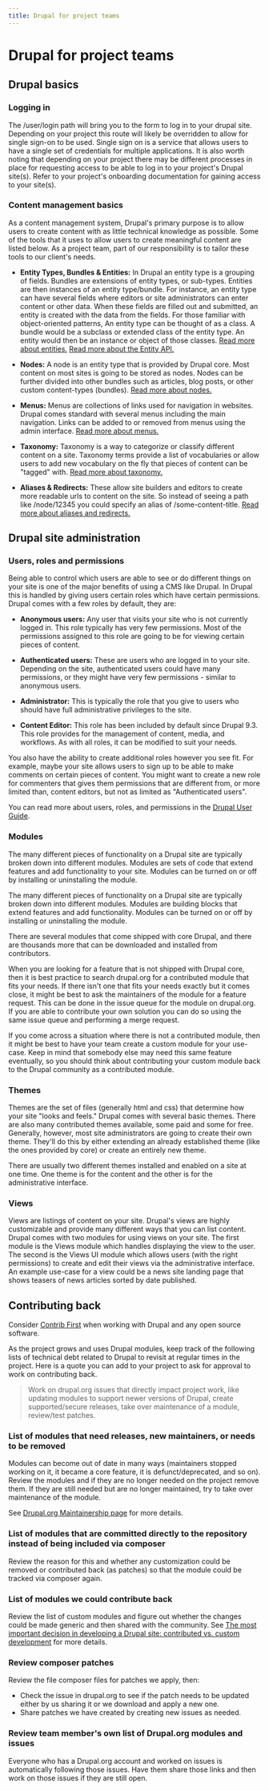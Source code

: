 ```yaml
---
title: Drupal for project teams
---
```


# Drupal for project teams

## Drupal basics

### Logging in

The /user/login path will bring you to the form to log in to your drupal site. Depending on your project this route will likely be overridden to allow for single sign-on to be used. Single sign on is a service that allows users to have a single set of credentials for multiple applications. It is also worth noting that depending on your project there may be different processes in place for requesting access to be able to log in to your project's Drupal site(s). Refer to your project's onboarding documentation for gaining access to your site(s).

### Content management basics

As a content management system, Drupal's primary purpose is to allow users to create content with as little technical knowledge as possible. Some of the tools that it uses to allow users to create meaningful content are listed below. As a project team, part of our responsibility is to tailor these tools to our client's needs.

- **Entity Types, Bundles & Entities:** In Drupal an entity type is a grouping of fields. Bundles are extensions of entity types, or sub-types. Entities are then instances of an entity type/bundle. For instance, an entity type can have several fields where editors or site administrators can enter content or other data. When these fields are filled out and submitted, an entity is created with the data from the fields. For those familiar with object-oriented patterns, An entity type can be thought of as a class. A bundle would be a subclass or extended class of the entity type. An entity would then be an instance or object of those classes. [Read more about entities.](https://www.drupal.org/docs/user_guide/en/planning-data-types.html) [Read more about the Entity API.](https://www.drupal.org/docs/drupal-apis/entity-api/introduction-to-entity-api-in-drupal-8)

- **Nodes:** A node is an entity type that is provided by Drupal core. Most content on most sites is going to be stored as nodes. Nodes can be further divided into other bundles such as articles, blog posts, or other custom content-types (bundles). [Read more about nodes.](https://www.drupal.org/docs/core-modules-and-themes/core-modules/node-module/about-nodes)

- **Menus:** Menus are collections of links used for navigation in websites. Drupal comes standard with several menus including the main navigation. Links can be added to or removed from menus using the admin interface. [Read more about menus.](https://www.drupal.org/docs/user_guide/en/menu-concept.html)

- **Taxonomy:** Taxonomy is a way to categorize or classify different content on a site. Taxonomy terms provide a list of vocabularies or allow users to add new vocabulary on the fly that pieces of content can be "tagged" with. [Read more about taxonomy.](https://www.drupal.org/docs/user_guide/en/structure-taxonomy.html)

- **Aliases & Redirects:** These allow site builders and editors to create more readable urls to content on the site. So instead of seeing a path like /node/12345 you could specify an alias of /some-content-title. [Read more about aliases and redirects.](https://www.drupal.org/docs/user_guide/en/content-paths.html)

## Drupal site administration

### Users, roles and permissions

Being able to control which users are able to see or do different things on your site is one of the major benefits of using a CMS like Drupal. In Drupal this is handled by giving users certain roles which have certain permissions. Drupal comes with a few roles by default, they are:

- **Anonymous users:** Any user that visits your site who is not currently logged in. This role typically has very few permissions. Most of the permissions assigned to this role are going to be for viewing certain pieces of content.

- **Authenticated users:** These are users who are logged in to your site. Depending on the site, authenticated users could have many permissions, or they might have very few permissions - similar to anonymous users.

- **Administrator:** This is typically the role that you give to users who should have full administrative privileges to the site.

- **Content Editor:** This role has been included by default since Drupal 9.3. This role provides for the management of content, media, and workflows. As with all roles, it can be modified to suit your needs.

You also have the ability to create additional roles however you see fit. For example, maybe your site allows users to sign up to be able to make comments on certain pieces of content. You might want to create a new role for commenters that gives them permissions that are different from, or more limited than, content editors, but not as limited as "Authenticated users".

You can read more about users, roles, and permissions in the [Drupal User Guide](https://www.drupal.org/docs/user_guide/en/user-chapter.html).

### Modules

The many different pieces of functionality on a Drupal site are typically broken down into different modules. Modules are sets of code that extend features and add functionality to your site. Modules can be turned on or off by installing or uninstalling the module.

The many different pieces of functionality on a Drupal site are typically broken down into different modules. Modules are building blocks that extend features and add functionality. Modules can be turned on or off by installing or uninstalling the module.

There are several modules that come shipped with core Drupal, and there are thousands more that can be downloaded and installed from contributors.

When you are looking for a feature that is not shipped with Drupal core, then it is best practice to search drupal.org for a contributed module that fits your needs. If there isn't one that fits your needs exactly but it comes close, it might be best to ask the maintainers of the module for a feature request. This can be done in the issue queue for the module on drupal.org. If you are able to contribute your own solution you can do so using the same issue queue and performing a merge request.

If you come across a situation where there is not a contributed module, then it might be best to have your team create a custom module for your use-case. Keep in mind that somebody else may need this same feature eventually, so you should think about contributing your custom module back to the Drupal community as a contributed module.

### Themes

Themes are the set of files (generally html and css) that determine how your site "looks and feels." Drupal comes with several basic themes. There are also many contributed themes available, some paid and some for free. Generally, however, most site administrators are going to create their own theme. They'll do this by either extending an already established theme (like the ones provided by core) or create an entirely new theme.

There are usually two different themes installed and enabled on a site at one time. One theme is for the content and the other is for the administrative interface.

### Views

Views are listings of content on your site. Drupal's views are highly customizable and provide many different ways that you can list content. Drupal comes with two modules for using views on your site. The first module is the Views module which handles displaying the view to the user. The second is the Views UI module which allows users (with the right permissions) to create and edit their views via the administrative interface. An example use-case for a view could be a news site landing page that shows teasers of news articles sorted by date published.

## Contributing back

Consider [Contrib First](../../../common-practices-tools/contribution/contrib-first.md) when working with Drupal and any open source software.

As the project grows and uses Drupal modules, keep track of the following lists of technical debt related to Drupal to revisit at regular times in the project. Here is a quote you can add to your project to ask for approval to work on contributing back.

> Work on drupal.org issues that directly impact project work, like updating modules to support newer versions of Drupal, create supported/secure releases, take over maintenance of a module, review/test patches.

### List of modules that need releases, new maintainers, or needs to be removed

Modules can become out of date in many ways (maintainers stopped working on it, it became a core feature, it is defunct/deprecated, and so on). Review the modules and if they are no longer needed on the project remove them. If they are still needed but are no longer maintained, try to take over maintenance of the module.

See [Drupal.org Maintainership page](https://www.drupal.org/docs/develop/managing-a-drupalorg-theme-module-or-distribution-project/maintainership) for more details.

### List of modules that are committed directly to the repository instead of being included via composer

Review the reason for this and whether any customization could be removed or contributed back (as patches) so that the module could be tracked via composer again.

### List of modules we could contribute back

Review the list of custom modules and figure out whether the changes could be made generic and then shared with the community. See [The most important decision in developing a Drupal site: contributed vs. custom development](most-important-decision-in-developing-a-drupal-site-contributed-vs-custom-development.md) for more details.

### Review composer patches

Review the file composer files for patches we apply, then:

- Check the issue in drupal.org to see if the patch needs to be updated either by us sharing it or we download and apply a new one.
- Share patches we have created by creating new issues as needed.

### Review team member's own list of Drupal.org modules and issues

Everyone who has a Drupal.org account and worked on issues is automatically following those issues. Have them share those links and then work on those issues if they are still open.
